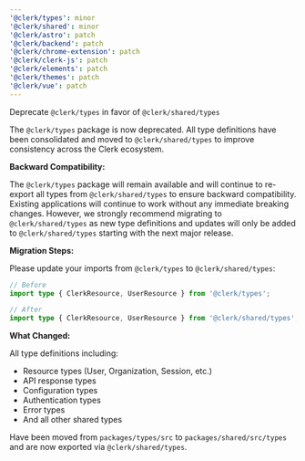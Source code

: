 ```yaml
---
'@clerk/types': minor
'@clerk/shared': minor
'@clerk/astro': patch
'@clerk/backend': patch
'@clerk/chrome-extension': patch
'@clerk/clerk-js': patch
'@clerk/elements': patch
'@clerk/themes': patch
'@clerk/vue': patch
---
```


Deprecate `@clerk/types` in favor of `@clerk/shared/types`

The `@clerk/types` package is now deprecated. All type definitions have been consolidated and moved to `@clerk/shared/types` to improve consistency across the Clerk ecosystem.

**Backward Compatibility:**

The `@clerk/types` package will remain available and will continue to re-export all types from `@clerk/shared/types` to ensure backward compatibility. Existing applications will continue to work without any immediate breaking changes. However, we strongly recommend migrating to `@clerk/shared/types` as new type definitions and updates will only be added to `@clerk/shared/types` starting with the next major release.

**Migration Steps:**

Please update your imports from `@clerk/types` to `@clerk/shared/types`:

```typescript
// Before
import type { ClerkResource, UserResource } from '@clerk/types';

// After
import type { ClerkResource, UserResource } from '@clerk/shared/types';
```

**What Changed:**

All type definitions including:
- Resource types (User, Organization, Session, etc.)
- API response types
- Configuration types  
- Authentication types
- Error types
- And all other shared types

Have been moved from `packages/types/src` to `packages/shared/src/types` and are now exported via `@clerk/shared/types`.

